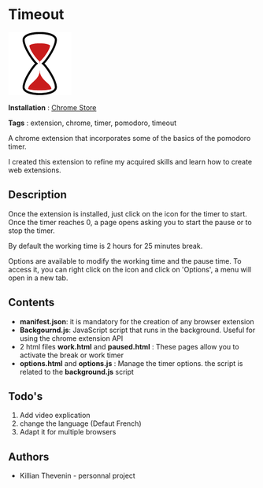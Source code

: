 # Timeout

![Icon Timeout](src/img/sablieractive.png)

**Installation** : [Chrome Store](https://chrome.google.com/webstore/detail/olmnamjihbdhphdoajimmegmlmlmpfbc)

**Tags** : extension, chrome, timer, pomodoro, timeout

A chrome extension that incorporates some of the basics of the pomodoro timer.

I created this extension to refine my acquired skills and learn how to create web extensions.

## Description
Once the extension is installed, just click on the icon for the timer to start. Once the timer reaches 0, a page opens asking you to start the pause or to stop the timer.

By default the working time is 2 hours for 25 minutes break.

Options are available to modify the working time and the pause time. To access it, you can right click on the icon and click on 'Options', a menu will open in a new tab.

## Contents

- **manifest.json**: it is mandatory for the creation of any browser extension
- **Backgournd.js**: JavaScript script that runs in the background. Useful for using the chrome extension API
- 2 html files **work.html** and **paused.html** : These pages allow you to activate the break or work timer
- **options.html** and **options.js** : Manage the timer options. the script is related to the **background.js** script
  
## Todo's
1. Add video explication
2. change the language (Defaut French)
3. Adapt it for multiple browsers

## Authors
- Killian Thevenin - personnal project